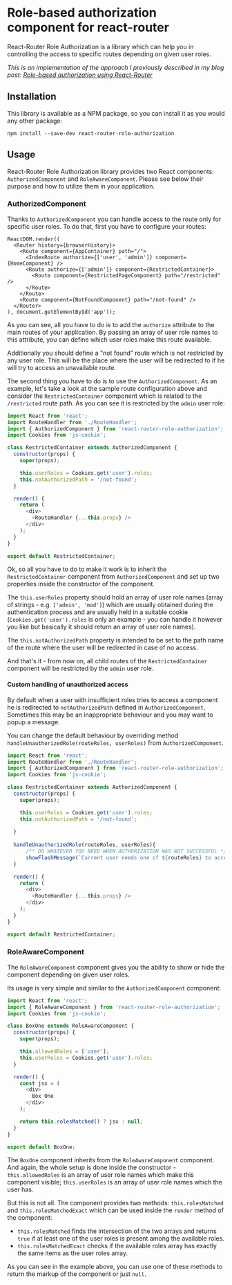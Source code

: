 # Role-based authorization component for react-router

React-Router Role Authorization is a library which can help you in controlling the access to specific routes depending on given user roles.

*This is an implementation of the approach I previously described in my blog post: [Role-based authorization using React-Router](http://frontendinsights.com/role-based-authorization-using-react-router/)*

## Installation

This library is available as a NPM package, so you can install it as you would any other package:

```
npm install --save-dev react-router-role-authorization
```

## Usage

React-Router Role Authorization library provides two React components: `AuthorizedComponent` and `RoleAwareComponent`. Please see below their purpose and how to utilize them in your application.

### AuthorizedComponent

Thanks to `AuthorizedComponent` you can handle access to the route only for specific user roles. To do that, first you have to configure your routes:

```JSX
ReactDOM.render((
  <Router history={browserHistory}>
    <Route component={AppContainer} path="/">
      <IndexRoute authorize={['user', 'admin']} component={HomeComponent} />
      <Route authorize={['admin']} component={RestrictedContainer}>
        <Route component={RestrictedPageComponent} path="/restricted" />
      </Route>
    </Route>
    <Route component={NotFoundComponent} path="/not-found" />
  </Router>
), document.getElementById('app'));
```

As you can see, all you have to do is to add the `authorize` attribute to the main routes of your application. By passing an array of user role names to this attribute, you can define which user roles make this route available.

Additionally you should define a "not found" route which is not restricted by any user role. This will be the place where the user will be redirected to if he will try to access an unavailable route.

The second thing you have to do is to use the `AuthorizedComponent`. As an example, let's take a look at the sample route configuration above and consider the `RestrictedContainer` component which is related to the `/restricted` route path. As you can see it is restricted by the `admin` user role:

```JavaScript
import React from 'react';
import RouteHandler from './RouteHandler';
import { AuthorizedComponent } from 'react-router-role-authorization';
import Cookies from 'js-cookie';

class RestrictedContainer extends AuthorizedComponent {
  constructor(props) {
    super(props);

    this.userRoles = Cookies.get('user').roles;
    this.notAuthorizedPath = '/not-found';
  }

  render() {
    return (
      <div>
        <RouteHandler {...this.props} />
      </div>
    );
  }
}

export default RestrictedContainer;
```

Ok, so all you have to do to make it work is to inherit the `RestrictedContainer` component from `AuthorizedComponent` and set up two properties inside the constructor of the component.

The `this.userRoles` property should hold an array of user role names (array of strings - e.g. `['admin', 'mod']`) which are usually obtained during the authentication process and are usually held in a suitable cookie (`Cookies.get('user').roles` is only an example - you can handle it however you like but basically it should return an array of user role names).

The `this.notAuthorizedPath` property is intended to be set to the path name of the route where the user will be redirected in case of no access.

And that's it - from now on, all child routes of the `RestrictedContainer` component will be restricted by the `admin` user role.

#### Custom handling of unauthorized access

By default when a user with insufficient roles tries to access a component he is redirected to `notAuthorizedPath` 
defined in `AuthorizedComponent`. Sometimes this may be an inappropriate behaviour and you may want to popup a message.

You can change the default behaviour by overriding method `handleUnauthorizedRole(routeRoles, userRoles)` from 
`AuthorizedComponent`. 

```JavaScript
import React from 'react';
import RouteHandler from './RouteHandler';
import { AuthorizedComponent } from 'react-router-role-authorization';
import Cookies from 'js-cookie';

class RestrictedContainer extends AuthorizedComponent {
  constructor(props) {
    super(props);

    this.userRoles = Cookies.get('user').roles;
    this.notAuthorizedPath = '/not-found';
    
  }
  
  handleUnauthorizedRole(routeRoles, userRoles){
      /** DO WHATEVER YOU NEED WHEN AUTHORIZATION WAS NOT SUCCESSFUL */
      showFlashMessage(`Current user needs one of ${routeRoles} to access the component.`)
  }

  render() {
    return (
      <div>
        <RouteHandler {...this.props} />
      </div>
    );
  }
}

export default RestrictedContainer;
```

### RoleAwareComponent

The `RoleAwareComponent` component gives you the ability to show or hide the component depending on given user roles.

Its usage is very simple and similar to the `AuthorizedComponent` component:

```JavaScript
import React from 'react';
import { RoleAwareComponent } from 'react-router-role-authorization';
import Cookies from 'js-cookie';

class BoxOne extends RoleAwareComponent {
  constructor(props) {
    super(props);

    this.allowedRoles = ['user'];
    this.userRoles = Cookies.get('user').roles;
  }

  render() {
    const jsx = (
      <div>
        Box One
      </div>
    );

    return this.rolesMatched() ? jsx : null;
  }
}

export default BoxOne;
```

The `BoxOne` component inherits from the `RoleAwareComponent` component. And again, the whole setup is done inside the constructor - `this.allowedRoles` is an array of user role names which make this component visible; `this.userRoles` is an array of user role names which the user has.

But this is not all. The component provides two methods: `this.rolesMatched` and `this.rolesMatchedExact` which can be used inside the `render` method of the component:

- `this.rolesMatched` finds the intersection of the two arrays and returns `true` if at least one of the user roles is present among the available roles.
- `this.rolesMatchedExact` checks if the available roles array has exactly the same items as the user roles array.

As you can see in the example above, you can use one of these methods to return the markup of the component or just `null`.

